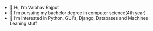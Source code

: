 - 👋 Hi, I’m Vaibhav Rajput
- 🌱 I’m pursuing my bachelor degree in computer science(4th year)
- 👀 I’m interested in Python, GUI's, Django, Databases and Machines Leaning stuff


